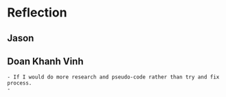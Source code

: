 # Reflection
    
## Jason
    
## Doan Khanh Vinh
    - If I would do more research and pseudo-code rather than try and fix process.
    - 
